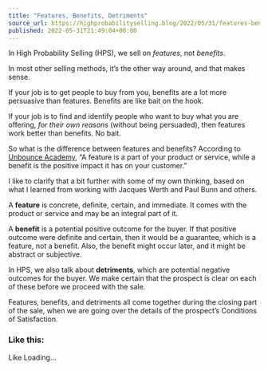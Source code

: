 ```yaml
---
title: "Features, Benefits, Detriments"
source_url: https://highprobabilityselling.blog/2022/05/31/features-benefits-detriments
published: 2022-05-31T21:49:04+00:00
---
```

In High Probability Selling (HPS), we sell on *features*, not *benefits*. 


In most other selling methods, it’s the other way around, and that makes sense. 


If your job is to get people to buy from you, benefits are a lot more persuasive than features. Benefits are like bait on the hook. 


If your job is to find and identify people who want to buy what you are offering, *for their own reasons* (without being persuaded), then features work better than benefits. No bait. 


So what is the difference between features and benefits? According to [Unbounce Academy](https://workshops.unbounce.com/lesson/4-2-features-versus-benefits/), “A feature is a part of your product or service, while a benefit is the positive impact it has on your customer.” 


I like to clarify that a bit further with some of my own thinking, based on what I learned from working with Jacques Werth and Paul Bunn and others. 


A **feature** is concrete, definite, certain, and immediate. It comes with the product or service and may be an integral part of it. 


A **benefit** is a potential positive outcome for the buyer. If that positive outcome were definite and certain, then it would be a guarantee, which is a feature, not a benefit. Also, the benefit might occur later, and it might be abstract or subjective. 


In HPS, we also talk about **detriments**, which are potential negative outcomes for the buyer. We make certain that the prospect is clear on each of these before we proceed with the sale. 


Features, benefits, and detriments all come together during the closing part of the sale, when we are going over the details of the prospect’s Conditions of Satisfaction. 



### Like this:

Like Loading...
